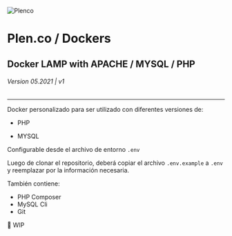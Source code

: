 ![Plenco](https://cdn.plen.co/plencovich.png)

# Plen.co / Dockers

## Docker LAMP with APACHE / MYSQL / PHP

###### Version 05.2021 | v1

___

Docker personalizado para ser utilizado con diferentes versiones de:

- PHP

- MYSQL

Configurable desde el archivo de entorno `.env`

Luego de clonar el repositorio, deberá copiar el archivo `.env.example` a `.env` y reemplazar por la información necesaria.

También contiene:
- PHP Composer
- MySQL Cli
- Git

:construction: WIP
